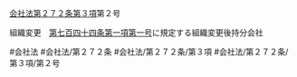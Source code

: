 [会社法第２７２条第３項](会社法＿＿＿＿第２７２条第３項)第２号

組織変更　[第七百四十四条第一項第一号](会社法＿＿＿＿第７４４条第１項第１号)に規定する組織変更後持分会社


#会社法
#会社法/第２７２条
#会社法/第２７２条/第３項
#会社法/第２７２条/第３項/第２号
